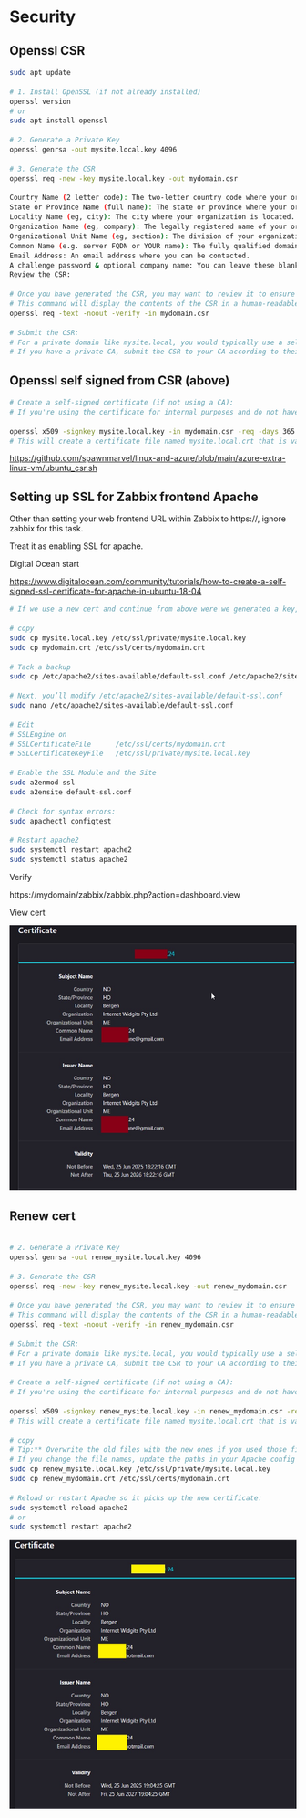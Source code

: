 # Security

## Openssl CSR

```bash
sudo apt update

# 1. Install OpenSSL (if not already installed)
openssl version
# or
sudo apt install openssl

# 2. Generate a Private Key
openssl genrsa -out mysite.local.key 4096

# 3. Generate the CSR
openssl req -new -key mysite.local.key -out mydomain.csr

Country Name (2 letter code): The two-letter country code where your organization is legally located.
State or Province Name (full name): The state or province where your organization is located.
Locality Name (eg, city): The city where your organization is located.
Organization Name (eg, company): The legally registered name of your organization/company.
Organizational Unit Name (eg, section): The division of your organization handling the certificate.
Common Name (e.g. server FQDN or YOUR name): The fully qualified domain name (FQDN) for your server. In your case, you would enter mysite.local.
Email Address: An email address where you can be contacted.
A challenge password & optional company name: You can leave these blank for a CSR.
Review the CSR:

# Once you have generated the CSR, you may want to review it to ensure all information is correct.
# This command will display the contents of the CSR in a human-readable format.
openssl req -text -noout -verify -in mydomain.csr

# Submit the CSR:
# For a private domain like mysite.local, you would typically use a self-signed certificate or a private Certificate Authority (CA) since public CAs cannot issue certificates for .local domains. 
# If you have a private CA, submit the CSR to your CA according to their process.

```
## Openssl self signed from CSR (above)

```bash
# Create a self-signed certificate (if not using a CA):
# If you're using the certificate for internal purposes and do not have a private CA, you can create a self-signed certificate with the following command:

openssl x509 -signkey mysite.local.key -in mydomain.csr -req -days 365 -out mydomain.crt
# This will create a certificate file named mysite.local.crt that is valid for 365 days.

```

https://github.com/spawnmarvel/linux-and-azure/blob/main/azure-extra-linux-vm/ubuntu_csr.sh

## Setting up SSL for Zabbix frontend Apache

Other than setting your web frontend URL within Zabbix to https://, ignore zabbix for this task.

Treat it as enabling SSL for apache.

Digital Ocean start

https://www.digitalocean.com/community/tutorials/how-to-create-a-self-signed-ssl-certificate-for-apache-in-ubuntu-18-04


```bash
# If we use a new cert and continue from above were we generated a key, csr and a selfsigned crt

# copy
sudo cp mysite.local.key /etc/ssl/private/mysite.local.key
sudo cp mydomain.crt /etc/ssl/certs/mydomain.crt

# Tack a backup
sudo cp /etc/apache2/sites-available/default-ssl.conf /etc/apache2/sites-available/default-ssl.conf.bak

# Next, you’ll modify /etc/apache2/sites-available/default-ssl.conf
sudo nano /etc/apache2/sites-available/default-ssl.conf

# Edit
# SSLEngine on
# SSLCertificateFile      /etc/ssl/certs/mydomain.crt
# SSLCertificateKeyFile   /etc/ssl/private/mysite.local.key

# Enable the SSL Module and the Site
sudo a2enmod ssl
sudo a2ensite default-ssl.conf

# Check for syntax errors:
sudo apachectl configtest

# Restart apache2
sudo systemctl restart apache2
sudo systemctl status apache2
```

Verify

https://mydomain/zabbix/zabbix.php?action=dashboard.view

View cert

![cert one](https://github.com/spawnmarvel/linux-and-azure/blob/main/azure-extra-linux-vm/zabbix_monitoring_vms/images/https.jpg)

## Renew cert

```bash

# 2. Generate a Private Key
openssl genrsa -out renew_mysite.local.key 4096

# 3. Generate the CSR
openssl req -new -key renew_mysite.local.key -out renew_mydomain.csr

# Once you have generated the CSR, you may want to review it to ensure all information is correct.
# This command will display the contents of the CSR in a human-readable format.
openssl req -text -noout -verify -in renew_mydomain.csr

# Submit the CSR:
# For a private domain like mysite.local, you would typically use a self-signed certificate or a private Certificate Authority (CA) since public CAs cannot issue certificates for .local domains. 
# If you have a private CA, submit the CSR to your CA according to their process.

# Create a self-signed certificate (if not using a CA):
# If you're using the certificate for internal purposes and do not have a private CA, you can create a self-signed certificate with the following command:

openssl x509 -signkey renew_mysite.local.key -in renew_mydomain.csr -req -days 730 -out renew_mydomain.crt
# This will create a certificate file named mysite.local.crt that is valid for 730 days.

# copy
# Tip:** Overwrite the old files with the new ones if you used those filenames in your Apache config. 
# If you change the file names, update the paths in your Apache config as described in the previous answer.
sudo cp renew_mysite.local.key /etc/ssl/private/mysite.local.key
sudo cp renew_mydomain.crt /etc/ssl/certs/mydomain.crt

# Reload or restart Apache so it picks up the new certificate:
sudo systemctl reload apache2
# or
sudo systemctl restart apache2
```

![cert renew](https://github.com/spawnmarvel/linux-and-azure/blob/main/azure-extra-linux-vm/zabbix_monitoring_vms/images/https2.jpg)
